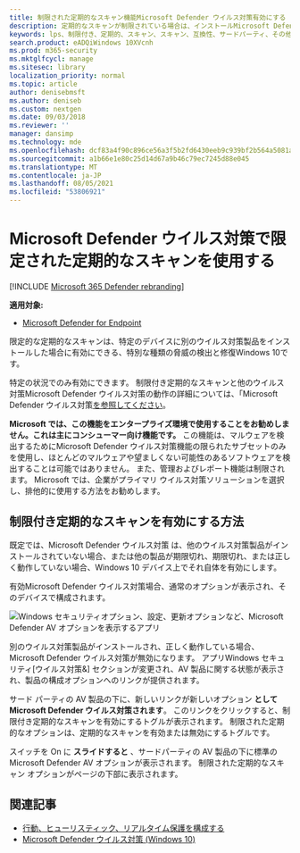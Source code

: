 ```yaml
---
title: 制限された定期的なスキャン機能Microsoft Defender ウイルス対策有効にする
description: 定期的なスキャンが制限されている場合は、インストールMicrosoft Defender ウイルス対策 AV プロバイダーに加えて、定期的なスキャンを使用できます。
keywords: lps、制限付き、定期的、スキャン、スキャン、互換性、サードパーティ、その他の AV、無効化
search.product: eADQiWindows 10XVcnh
ms.prod: m365-security
ms.mktglfcycl: manage
ms.sitesec: library
localization_priority: normal
ms.topic: article
author: denisebmsft
ms.author: deniseb
ms.custom: nextgen
ms.date: 09/03/2018
ms.reviewer: ''
manager: dansimp
ms.technology: mde
ms.openlocfilehash: dcf83a4f90c896ce56a3f5b2fd6430eeb9c939bf2b564a5081ae063d01898a79
ms.sourcegitcommit: a1b66e1e80c25d14d67a9b46c79ec7245d88e045
ms.translationtype: MT
ms.contentlocale: ja-JP
ms.lasthandoff: 08/05/2021
ms.locfileid: "53806921"
---
```

# <a name="use-limited-periodic-scanning-in-microsoft-defender-antivirus"></a>Microsoft Defender ウイルス対策で限定された定期的なスキャンを使用する

[!INCLUDE [Microsoft 365 Defender rebranding](../../includes/microsoft-defender.md)]


**適用対象:**

- [Microsoft Defender for Endpoint](/microsoft-365/security/defender-endpoint/)

限定的な定期的なスキャンは、特定のデバイスに別のウイルス対策製品をインストールした場合に有効にできる、特別な種類の脅威の検出と修復Windows 10です。

特定の状況でのみ有効にできます。 制限付き定期的なスキャンと他のウイルス対策Microsoft Defender ウイルス対策の動作の詳細については、「Microsoft Defender ウイルス対策[を参照してください](microsoft-defender-antivirus-compatibility.md)。

**Microsoft では、この機能をエンタープライズ環境で使用することをお勧めしません。これは主にコンシューマー向け機能です。** この機能は、マルウェアを検出するためにMicrosoft Defender ウイルス対策機能の限られたサブセットのみを使用し、ほとんどのマルウェアや望ましくない可能性のあるソフトウェアを検出することは可能ではありません。 また、管理およびレポート機能は制限されます。 Microsoft では、企業がプライマリ ウイルス対策ソリューションを選択し、排他的に使用する方法をお勧めします。

## <a name="how-to-enable-limited-periodic-scanning"></a>制限付き定期的なスキャンを有効にする方法

既定では、Microsoft Defender ウイルス対策 は、他のウイルス対策製品がインストールされていない場合、または他の製品が期限切れ、期限切れ、または正しく動作していない場合、Windows 10 デバイス上でそれ自体を有効にします。

有効Microsoft Defender ウイルス対策場合、通常のオプションが表示され、そのデバイスで構成されます。

![Windows セキュリティオプション、設定、更新オプションなど、Microsoft Defender AV オプションを表示するアプリ](images/vtp-wdav.png)

別のウイルス対策製品がインストールされ、正しく動作している場合、Microsoft Defender ウイルス対策が無効になります。 アプリWindows セキュリティ[ウイルス対策&] セクションが変更され、AV 製品に関する状態が表示され、製品の構成オプションへのリンクが提供されます。

サード パーティの AV 製品の下に、新しいリンクが新しいオプション **としてMicrosoft Defender ウイルス対策されます**。 このリンクをクリックすると、制限付き定期的なスキャンを有効にするトグルが表示されます。 制限された定期的なオプションは、定期的なスキャンを有効または無効にするトグルです。 

スイッチを On に **スライドすると** 、サードパーティの AV 製品の下に標準の Microsoft Defender AV オプションが表示されます。 制限された定期的なスキャン オプションがページの下部に表示されます。

## <a name="related-articles"></a>関連記事

- [行動、ヒューリスティック、リアルタイム保護を構成する](configure-protection-features-microsoft-defender-antivirus.md)
- [Microsoft Defender ウイルス対策 (Windows 10)](microsoft-defender-antivirus-in-windows-10.md)